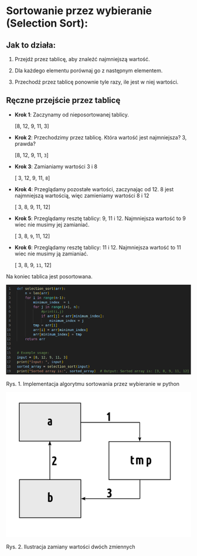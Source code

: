 # Sortowanie przez wybieranie (Selection Sort):

## Jak to działa:

1. Przejdź przez tablicę, aby znaleźć najmniejszą wartość.

2. Dla każdego elementu porównaj go z następnym elementem.

3. Przechodź przez tablicę ponownie tyle razy, ile jest w niej wartości.


## Ręczne przejście przez tablicę

- **Krok 1**: Zaczynamy od nieposortowanej tablicy.

    [8, 12, 9, 11, 3]

- **Krok 2**: Przechodzimy przez tablicę. Która wartość jest najmniejsza? 3, prawda?

    [8, 12, 9, 11, ```3```]

- **Krok 3**: Zamianiamy wartości 3 i 8

    [ 3, 12, 9, 11, ```8```]

- **Krok 4**: Przeglądamy pozostałe wartości, zaczynając od 12. 8 jest najmniejszą wartością, więc zamieniamy wartości 8 i 12

    [ 3, 8, 9, 11, 12]

- **Krok 5**: Przeglądamy resztę tablicy: 9, 11 i 12. Najmniejsza wartość to 9 wiec nie musimy jej zamianiać.

    [ 3, 8, ```9```, 11, 12]

- **Krok 6**: Przeglądamy resztę tablicy: 11 i 12. Najmniejsza wartość to 11 wiec nie musimy ją zamianiać.

    [ 3, 8, 9, ```11```, 12]

Na koniec tablica jest posortowana.


<img src="./selection_sort.png">

Rys. 1. Implementacja algorytmu sortowania przez wybieranie w python

<img src="../bubble_sort/zamiana_zmiennych.png">

Rys. 2. Ilustracja zamiany wartości dwóch zmiennych
